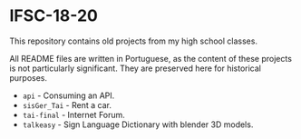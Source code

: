 # IFSC-18-20

This repository contains old projects from my high school classes.

All README files are written in Portuguese, as the content of these projects is not particularly significant. They are preserved here for historical purposes.

* `api` - Consuming an API.
* `sisGer_Tai` - Rent a car.
* `tai-final` - Internet Forum.
* `talkeasy` - Sign Language Dictionary with blender 3D models.